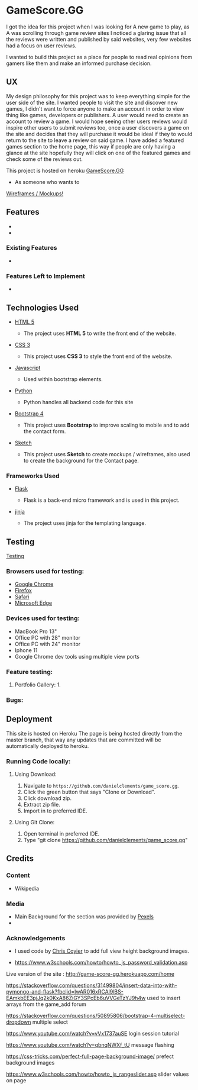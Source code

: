 # GameScore.GG

I got the idea for this project when I was looking for A new game to play, as A was scrolling through game review sites I noticed a glaring issue that all the reviews were written and published by said websites, very few websites had a focus on user reviews.   

I wanted to build this project as a place for people to read real opinions from gamers like them and make an informed purchase decision.

 
## UX
 
My design philosophy for this project was to keep everything simple for the user side of the site. I wanted people to visit the site and discover new games, I didn't want to force anyone to make an account in order to view thing like games, developers or publishers. A user would need to create an account to review a game. I would hope seeing other users reviews would inspire other users to submit reviews too, once a user discovers a game on the site and decides that they will purchase it would be ideal if they to would return to the site to leave a review on said game. I  have added a featured games section to the home page, this way if people are only having a glance at the site hopefully they will click on one of the featured games and check some of the reviews out.

This project is hosted on heroku [GameScore.GG](http://game-score-gg.herokuapp.com/home)


- As someone who wants to 

[Wireframes / Mockups!]()

## Features

- 
- 



### Existing Features
- 


### Features Left to Implement

- 

## Technologies Used

- [HTML 5](https://en.wikipedia.org/wiki/HTML5)
    - The project uses **HTML 5** to write the front end of the website.

- [CSS 3](https://en.wikipedia.org/wiki/Cascading_Style_Sheets)
    - This project uses **CSS 3** to style the front end of the website.

- [Javascript](https://www.javascript.com/)
    - Used within bootstrap elements.

- [Python](https://www.python.org/)
    - Python handles all backend code for this site

- [Bootstrap 4](https://getbootstrap.com)
    - This project uses **Bootstrap** to improve scaling to mobile and to add the contact form.

- [Sketch](https://www.sketch.com/)
    - This project uses **Sketch** to create mockups / wireframes, also used to create the background for the Contact page.

### Frameworks Used
- [Flask](https://flask.palletsprojects.com/en/1.1.x/)
    - Flask is a back-end micro framework and is used in this project.

- [jinja](https://jinja.palletsprojects.com/en/2.11.x/)
    - The project uses jinja for the templating language.
    


## Testing
[Testing](https://github.com/danielclements/game_score.gg/blob/master/readme/testing.md)

### Browsers used for testing:

- [Google Chrome](https://www.google.com/chrome/)
- [Firefox](https://www.mozilla.org/en-GB/firefox/new/)
- [Safari](https://www.apple.com/uk/safari/)
- [Microsoft Edge](https://www.microsoft.com/en-gb/windows/microsoft-edge)

### Devices used for testing:

- MacBook Pro 13"
- Office PC with 28" monitor 
- Office PC with 24" monitor 
- Iphone 11
- Google Chrome dev tools using multiple view ports

### Feature testing:

1. Portfolio Gallery:
    1. 


    

### Bugs:

## Deployment

This site is hosted on Heroku The page is being hosted directly from the master branch, that way any updates that are committed will be automatically deployed to heroku.  


### Running Code locally:


1. Using Download:
    1. Navigate to `https://github.com/danielclements/game_score.gg`.
    2. Click the green button that says "Clone or Download".
    3. Click download zip.
    4. Extract zip file.
    5. Import in to preferred IDE.

2. Using Git Clone:
    1. Open terminal in preferred IDE.
    2. Type "git clone https://github.com/danielclements/game_score.gg"
    



## Credits

### Content
- Wikipedia

### Media

- Main Background for the section was provided by [Pexels](https://www.pexels.com/)
-

### Acknowledgements

- I used code by [Chris Coyier](https://css-tricks.com/perfect-full-page-background-image/) to add full view height background images.



- https://www.w3schools.com/howto/howto_js_password_validation.asp

Live version of the site : http://game-score-gg.herokuapp.com/home





https://stackoverflow.com/questions/31499804/insert-data-into-with-pymongo-and-flask?fbclid=IwAR016xRCAl9lBS-EAmkbEE3pjJq2k0KxA86ZiGY3SPcEb6uVVGeTzYJ9h4w used to insert arrays from the game_add forum


https://stackoverflow.com/questions/50895806/bootstrap-4-multiselect-dropdown multiple select 


https://www.youtube.com/watch?v=vVx1737auSE login session tutorial 

https://www.youtube.com/watch?v=qbnqNWXf_tU message flashing 

https://css-tricks.com/perfect-full-page-background-image/ prefect background images


https://www.w3schools.com/howto/howto_js_rangeslider.asp slider values on page